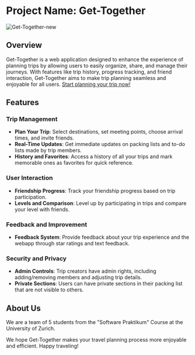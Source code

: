 # Project Name: Get-Together

![Get-Together-new](https://github.com/sopra-fs24-group-11/.github/assets/120049684/486dc553-704a-4032-b89f-58049ed7dc4e)

## Overview
Get-Together is a web application designed to enhance the experience of planning trips by allowing users to easily organize, share, and manage their journeys. With features like trip history, progress tracking, and friend interaction, Get-Together aims to make trip planning seamless and enjoyable for all users.
[Start planning your trip now!](http://sopra-fs24-group-11-client.oa.r.appspot.com/)
## Features

### Trip Management
- **Plan Your Trip**: Select destinations, set meeting points, choose arrival times, and invite friends.
- **Real-Time Updates**: Get immediate updates on packing lists and to-do lists made by trip members.
- **History and Favorites**: Access a history of all your trips and mark memorable ones as favorites for quick reference.

### User Interaction
- **Friendship Progress**: Track your friendship progress based on trip participation.
- **Levels and Comparison**: Level up by participating in trips and compare your level with friends.

### Feedback and Improvement
- **Feedback System**: Provide feedback about your trip experience and the webapp through star ratings and text feedback.

### Security and Privacy
- **Admin Controls**: Trip creators have admin rights, including adding/removing members and adjusting trip details.
- **Private Sections**: Users can have private sections in their packing list that are not visible to others.

## About Us
We are a team of 5 students from the "Software Praktikum" Course at the University of Zurich.

We hope Get-Together makes your travel planning process more enjoyable and efficient. Happy traveling!


